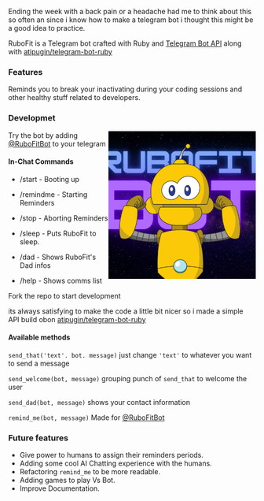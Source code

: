 

Ending the week with a back pain or a headache had me to think about this so often an since i know how to make a telegram bot i thought this might be a good idea to practice.

RuboFit is a Telegram bot crafted with Ruby and [Telegram Bot API](https://core.telegram.org/bots/api) along with [atipugin/telegram-bot-ruby](https://github.com/atipugin/telegram-bot-ruby)

### Features

Reminds you to break your inactivating during your coding sessions and other healthy stuff related to developers.

### Developmet

<img src="assets/RuboFit.png" width="300px" style="float:right;">

Try the bot by adding [@RuboFitBot](https://telegram.me/RuboFitBot) to your telegram

#### In-Chat Commands

  - /start - Booting up

  - /remindme - Starting Reminders

  - /stop - Aborting Reminders

  - /sleep - Puts RuboFit to sleep.

  - /dad - Shows RuboFit's Dad infos

  - /help - Shows comms list

Fork the repo to start development

its always satisfying to make the code a little bit nicer so i made a simple API build obon [atipugin/telegram-bot-ruby](https://github.com/atipugin/telegram-bot-ruby)

#### Available methods

`send_that('text'. bot. message)` just change `'text'` to whatever you want to send a message

`send_welcome(bot, message)` grouping punch of `send_that` to welcome the user

`send_dad(bot, message)` shows your contact information

`remind_me(bot, message)` Made for [@RuboFitBot](https://telegram.me/RuboFitBot)

### Future features 

- Give power to humans to assign their reminders periods.
- Adding some cool AI Chatting experience with the humans.
- Refactoring `remind_me` to be more readable.
- Adding games to play Vs Bot.
- Improve Documentation. 

